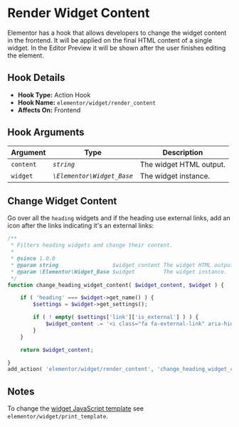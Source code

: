 # Render Widget Content

<Badge type="tip" vertical="top" text="Elementor Core" /> <Badge type="warning" vertical="top" text="Intermediate" />

Elementor has a hook that allows developers to change the widget content in the frontend. It will be applied on the final HTML content of a single widget. In the Editor Preview it will be shown after the user finishes editing the element.

## Hook Details

* **Hook Type:** Action Hook
* **Hook Name:** `elementor/widget/render_content`
* **Affects On:** Frontend

## Hook Arguments

| Argument  | Type                       | Description             |
|-----------|----------------------------|-------------------------|
| `content` | _`string`_                 | The widget HTML output. |
| `widget`  | _`\Elementor\Widget_Base`_ | The widget instance.    |

## Change Widget Content

Go over all the `heading` widgets and if the heading use external links, add an icon after the links indicating it's an external links:

```php
/**
 * Filters heading widgets and change their content.
 *
 * @since 1.0.0
 * @param string                 $widget_content The widget HTML output.
 * @param \Elementor\Widget_Base $widget         The widget instance.
 */
function change_heading_widget_content( $widget_content, $widget ) {

	if ( 'heading' === $widget->get_name() ) {
		$settings = $widget->get_settings();

		if ( ! empty( $settings['link']['is_external'] ) ) {
			$widget_content .= '<i class="fa fa-external-link" aria-hidden="true"></i>';
		}
	}

	return $widget_content;

}
add_action( 'elementor/widget/render_content', 'change_heading_widget_content', 10, 2 );
```

## Notes

To change the [widget JavaScript template](./print-widget-template) see `elementor/widget/print_template`.
